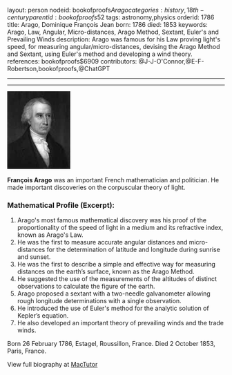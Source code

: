 layout: person
nodeid: bookofproofs$Arago
categories: history,18th-century
parentid: bookofproofs$52
tags: astronomy,physics
orderid: 1786
title: Arago, Dominique François Jean
born: 1786
died: 1853
keywords: Arago, Law, Angular, Micro-distances, Arago Method, Sextant, Euler's and Prevailing Winds
description: Arago was famous for his Law proving light's speed, for measuring angular/micro-distances, devising the Arago Method and Sextant, using Euler's method and developing a wind theory.
references: bookofproofs$6909
contributors: @J-J-O'Connor,@E-F-Robertson,bookofproofs,@ChatGPT

---



---

![Arago.jpg](https://github.com/bookofproofs/bookofproofs.github.io/blob/main/_sources/_assets/images/portraits/Arago.jpg?raw=true)

**François Arago** was an important French mathematician and politician. He made important discoveries on the corpuscular theory of light.

### Mathematical Profile (Excerpt):
1. Arago's most famous mathematical discovery was his proof of the proportionality of the speed of light in a medium and its refractive index, known as Arago's Law.
2. He was the first to measure accurate angular distances and micro-distances for the determination of latitude and longitude during sunrise and sunset. 
3. He was the first to describe a simple and effective way for measuring distances on the earth’s surface, known as the Arago Method. 
4. He suggested the use of the measurements of the altitudes of distinct observations to calculate the figure of the earth. 
5. Arago proposed a sextant with a two-needle galvanometer allowing rough longitude determinations with a single observation. 
6. He introduced the use of Euler's method for the analytic solution of Kepler’s equation.
7. He also developed an important theory of prevailing winds and the trade winds.

Born 26 February 1786, Estagel, Roussillon, France. Died 2 October 1853, Paris, France.

View full biography at [MacTutor](https://mathshistory.st-andrews.ac.uk/Biographies/Arago/)
